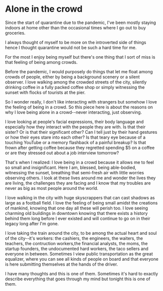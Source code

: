# Alone in the crowd

Since the start of quarantine due to the pandemic, I've been mostly staying indoors at home other than the occasional times where I go out to buy groceries.

I always thought of myself to be more on the introverted side of things hence I thought quarantine would not be such a hard time for me.

For the most I enjoy being myself but there's one thing that I sort of miss is that feeling of being among crowds.

Before the pandemic, I would purposely do things that let me float among crowds of people, either by being a background scenery or a silent observer.  I love walking among the crowded streets of the city, silently drinking coffee in a fully packed coffee shop or simply witnessing the sunset with flocks of tourists at the pier.

So I wonder really, I don't like interacting with strangers but somehow I love the feeling of being in a crowd.  So this piece here is about the reasons on why I love being alone in a crowd--never interacting, just observing.

I love looking at people's facial expressions, their body language and especially how they interact with the people they are with.  Is that their sister? Or is that their significant other?  Can I tell just by their hand gestures or how their eyes stare into each other?  Is that teary eye because of a touching YouTube or a memory flashback of a painful breakup?  Is that frown after getting coffee because they regretted spending $5 on a coffee or are they stressed out about a job interview tomorrow?

That's when I realized: I love being in a crowd because it allows me to feel so small and insignificant.  Here I am, blessed, being able-bodied, witnessing the sunset, breathing that semi-fresh air with little worries observing others.  I look at these lives around me and wonder the lives they are living, the challenges they are facing and I know that my troubles are never as big as most people around the world.

I love walking in the city with huge skyscrappers that can cast shadows as large as a football field.  I love the feeling of being small amidst the creations of mankind, knowing that one day all these will perish too.  I love seeing charming old buildings in downtown knowing that there exists a history behind them long before I ever existed and will continue to go on in their legacy long after I'm gone.

I love taking the train around the city, to be among the actual heart and soul of the city--it's workers: the cashiers, the engineers, the waiters, the teachers, the contruction workers,the financial analysts, the moms, the startup founders, the undocumented hard workers, the taco sellers and everyone in between.  Sometimes I view public transportation as the great equalizer, where you can see all kinds of people on board and that everyone is here submitting themselves at the hands of the driver.  

I have many thoughts and this is one of them.  Sometimes it's hard to exactly describe everything that goes through my mind but tonight this is one of them.  